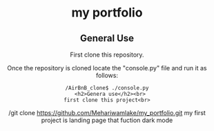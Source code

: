 <center><h1>my portfolio</h1><center>

  <center> <h2>General Use</h2> </center>

 First clone this repository.

 Once the repository is cloned locate the "console.py" file and run it as follows:
```
/AirBnB_clone$ ./console.py
  <h2>Genera use</h2><br>
first clone this project<br>
```
/git clone https://github.com/Mehariwamlake/my_portfolio.git
my first project is landing page that fuction dark mode


